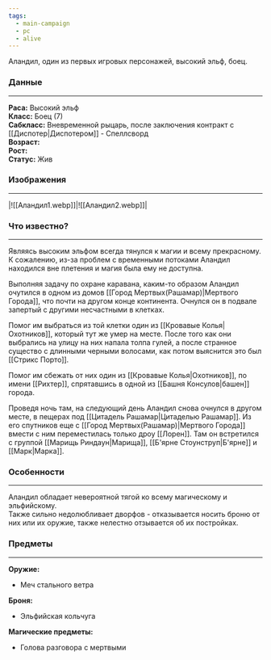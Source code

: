 ```yaml
---
tags:
  - main-campaign
  - pc
  - alive
---
```

Аландил, один из первых игровых персонажей, высокий эльф, боец.  
### Данные
---
**Раса:** Высокий эльф  
**Класс:** Боец (7)  
**Сабкласс:** Вневременной рыцарь, после заключения контракт с [[Диспотер|Диспотером]] - Спеллсворд  
**Возраст:**  
**Рост:**  
**Статус:** Жив  

### Изображения
---
|![[Аландил1.webp]]|![[Аландил2.webp]]|

### Что известно?
---
Являясь высоким эльфом всегда тянулся к магии и всему прекрасному. К сожалению, из-за проблем с временными потоками Аландил находился вне плетения и магия была ему не доступна.  

Выполняя задачу по охране каравана, каким-то образом Аландил очутился в одном из домов [[Город Мертвых(Рашамар)|Мертвого Города]], что почти на другом конце континента. Очнулся он в подвале запертый с другими несчастными в клетках.  

Помог им выбраться из той клетки один из [[Кровавые Колья|Охотников]], который тут же умер на месте.
После того как они выбрались на улицу на них напала толпа гулей, а после странное существо с длинными черными волосами, как потом выяснится это был [[Стрикс Порто]].  

Помог им сбежать от них один из [[Кровавые Колья|Охотников]], по имени [[Рихтер]], спрятавшись в одной из [[Башня Консулов|башен]] города.  

Проведя ночь там, на следующий день Аландил снова очнулся в другом месте, в пещерах под [[Цитадель Рашамар|Цитаделью Рашамар]]. Из его спутников еще с [[Город Мертвых(Рашамар)|Мертвого Города]] вмести с ним переместилась только дроу [[Лорен]]. Там он встретился с группой [[Марищь Риндаун|Марища]], [[Б'ярне Стоунструп|Б'ярне]] и [[Марк|Марка]].  

### Особенности
---
Аландил обладает невероятной тягой ко всему магическому и эльфийскому.  
Также сильно недолюбливает дворфов - отказывается носить броню от них или их оружие, также нелестно отзывается об их постройках.  

### Предметы
---
**Оружие:**

- Меч стального ветра  

**Броня:**

- Эльфийская кольчуга  

**Магические предметы:**

- Голова разговора с мертвыми  